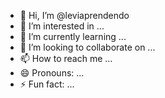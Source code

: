 - 👋 Hi, I’m @leviaprendendo
- 👀 I’m interested in ...
- 🌱 I’m currently learning ...
- 💞️ I’m looking to collaborate on ...
- 📫 How to reach me ...
- 😄 Pronouns: ...
- ⚡ Fun fact: ...

<!---
leviaprendendo/leviaprendendo is a ✨ special ✨ repository because its `README.md` (this file) appears on your GitHub profile.
You can click the Preview link to take a look at your changes.
--->
